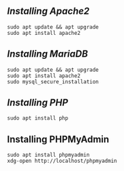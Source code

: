 ##  _Installing Apache2_ 
```ssh
sudo apt update && apt upgrade 
sudo apt install apache2
```

## _Installing MariaDB_
```ssh
sudo apt update && apt upgrade 
sudo apt install apache2
sudo mysql_secure_installation
```
## _Installing PHP_

```ssh
sudo apt install php
```

## Installing PHPMyAdmin
```ssh
sudo apt install phpmyadmin
xdg-open http://localhost/phpmyadmin
```

